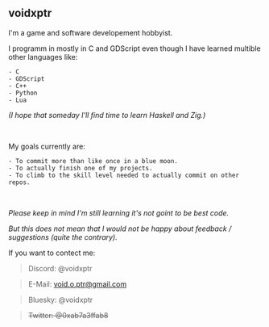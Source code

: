 ## voidxptr

I'm a game and software developement hobbyist.

I programm in mostly in C and GDScript even though I have learned multible other languages like:
    
    - C
    - GDScript
    - C++
    - Python
    - Lua
*(I hope that someday I'll find time to learn Haskell and Zig.)*

<br/>

My goals currently are:

    - To commit more than like once in a blue moon.
    - To actually finish one of my projects.
    - To climb to the skill level needed to actually commit on other repos.

<br/>

*Please keep in mind I'm still learning it's not goint to be best code.*

*But this does not mean that I would not be happy about feedback / suggestions (quite the contrary).*



If you want to contect me:

> Discord:       @voidxptr
 
> E-Mail:        void.o.ptr@gmail.com

> Bluesky:       @voidxptr

> ~~Twitter:    @0xab7a3ffab8~~
